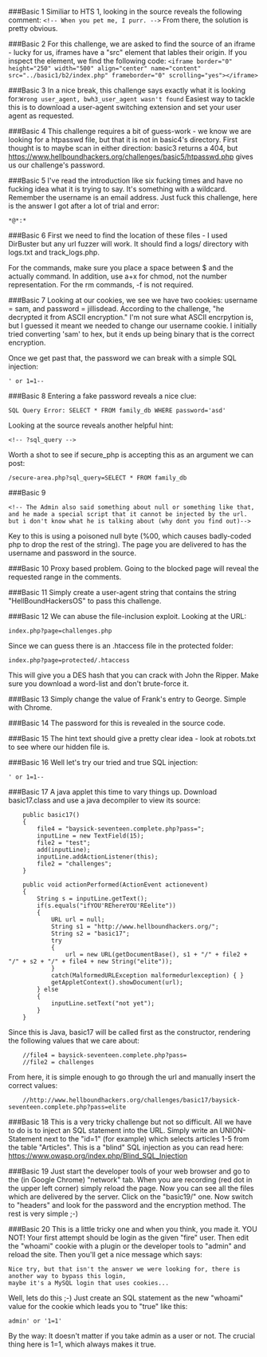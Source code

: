 ###Basic 1
Similiar to HTS 1, looking in the source reveals the following comment: `<!-- When you pet me, I purr. -->` From there, the solution is pretty obvious.

###Basic 2
For this challenge, we are asked to find the source of an iframe - lucky for us, iframes have a "src" element that lables their origin. If you inspect the element, we find the following code:
`<iframe border="0" height="250" width="500" align="center" name="content" src="../basic1/b2/index.php" frameborder="0" scrolling="yes"></iframe>`

###Basic 3
In a nice break, this challenge says exactly what it is looking for:`Wrong user_agent, bwh3_user_agent wasn't found` Easiest way to tackle this is to download a user-agent switching extension and set your user agent as requested.

###Basic 4
This challenge requires a bit of guess-work - we know we are looking for a htpasswd file, but that it is not in basic4's directory. First thought is to maybe scan in either direction: basic3 returns a 404, but https://www.hellboundhackers.org/challenges/basic5/htpasswd.php gives us our challenge's password.

###Basic 5
I've read the introduction like six fucking times and have no fucking idea what it is trying to say. It's something with a wildcard. Remember the username is an email address. Just fuck this challenge, here is the answer I got after a lot of trial and error:
```
*@*:*
```

###Basic 6
First we need to find the location of these files - I used DirBuster but any url fuzzer will work. It should find a logs/ directory with logs.txt and track_logs.php.

For the commands, make sure you place a space between $ and the actually command. In addition, use a+x for chmod, not the number representation. For the rm commands, -f is not required.

###Basic 7
Looking at our cookies, we see we have two cookies: username = sam, and password = jillisdead. According to the challenge, "he decrypted it from ASCII encryption." I'm not sure what ASCII encrpytion is, but I guessed it meant we needed to change our username cookie. I initially tried converting 'sam' to hex, but it ends up being binary that is the correct encryption.

Once we get past that, the password we can break with a simple SQL injection:
```
' or 1=1--
```

###Basic 8
Entering a fake password reveals a nice clue:
```
SQL Query Error: SELECT * FROM family_db WHERE password='asd' 
```

Looking at the source reveals another helpful hint:
```
<!-- ?sql_query -->
```

Worth a shot to see if secure_php is accepting this as an argument we can post:
```
/secure-area.php?sql_query=SELECT * FROM family_db
```

###Basic 9
```
<!-- The Admin also said something about null or something like that, and he made a special script that it cannot be injected by the url. but i don't know what he is talking about (why dont you find out)-->
```

Key to this is using a poisoned null byte (%00, which causes badly-coded php to drop the rest of the string). The page you are delivered to has the username and password in the source.

###Basic 10
Proxy based problem. Going to the blocked page will reveal the requested range in the comments.

###Basic 11
Simply create a user-agent string that contains the string "HellBoundHackersOS" to pass this challenge.

###Basic 12
We can abuse the file-inclusion exploit. Looking at the URL:
```
index.php?page=challenges.php
```

Since we can guess there is an .htaccess file in the protected folder:
```
index.php?page=protected/.htaccess
```

This will give you a DES hash that you can crack with John the Ripper. Make sure you download a word-list and don't brute-force it.

###Basic 13
Simply change the value of Frank's entry to George. Simple with Chrome.

###Basic 14
The password for this is revealed in the source code.

###Basic 15
The hint text should give a pretty clear idea - look at robots.txt to see where our hidden file is.

###Basic 16
Well let's try our tried and true SQL injection:
```
' or 1=1--
```

###Basic 17
A java applet this time to vary things up. Download basic17.class and use a java decompiler to view its source:
```
	public basic17()
    {
        file4 = "baysick-seventeen.complete.php?pass=";
        inputLine = new TextField(15);
        file2 = "test";
        add(inputLine);
        inputLine.addActionListener(this);
        file2 = "challenges";
    }

    public void actionPerformed(ActionEvent actionevent)
    {
        String s = inputLine.getText();
        if(s.equals("ifYOU'REhereYOU'REelite"))
        {
            URL url = null;
            String s1 = "http://www.hellboundhackers.org/";
            String s2 = "basic17";
            try
            {
                url = new URL(getDocumentBase(), s1 + "/" + file2 + "/" + s2 + "/" + file4 + new String("elite"));
            }
            catch(MalformedURLException malformedurlexception) { }
            getAppletContext().showDocument(url);
        } else
        {
            inputLine.setText("not yet");
        }
    }
```

Since this is Java, basic17 will be called first as the constructor, rendering the following values that we care about:
```
    //file4 = baysick-seventeen.complete.php?pass=
    //file2 = challenges
```

From here, it is simple enough to go through the url and manually insert the correct values:
```
	//http://www.hellboundhackers.org/challenges/basic17/baysick-seventeen.complete.php?pass=elite
```

###Basic 18
This is a very tricky challenge but not so difficult. All we have to do is to inject an SQL statement into the URL.
Simply write an UNION-Statement next to the "id=1" (for example) which selects articles 1-5 from the table "Articles". This is a "blind" SQL injection as you can read here: https://www.owasp.org/index.php/Blind_SQL_Injection

###Basic 19
Just start the developer tools of your web browser and go to the (in Google Chrome) "network" tab. When you are recording (red dot in the upper left corner) simply reload the page. Now you can see all the files which are delivered by the server. Click on the "basic19/" one. Now switch to "headers" and look for the password and the encryption method. The rest is very simple ;-)

###Basic 20
This is a little tricky one and when you think, you made it. YOU NOT! Your first attempt should be login as the given "fire" user. Then edit the "whoami" cookie with a plugin or the developer tools to "admin" and reload the site. Then you'll get a nice message which says:
```
Nice try, but that isn't the answer we were looking for, there is another way to bypass this login,
maybe it's a MySQL login that uses cookies...
```
Well, lets do this ;-) Just create an SQL statement as the new "whoami" value for the cookie which leads you to "true" like this:
```
admin' or '1=1'
```
By the way: It doesn't matter if you take admin as a user or not. The crucial thing here is 1=1, which always makes it true.
